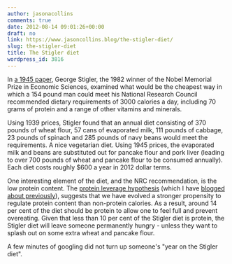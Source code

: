 ```yaml
---
author: jasonacollins
comments: true
date: 2012-08-14 09:01:26+00:00
draft: no
link: https://www.jasoncollins.blog/the-stigler-diet/
slug: the-stigler-diet
title: The Stigler diet
wordpress_id: 3816
---
```


In [a 1945 paper](http://www.jstor.org/stable/1231810), George Stigler, the 1982 winner of the Nobel Memorial Prize in Economic Sciences, examined what would be the cheapest way in which a 154 pound man could meet his National Research Council recommended dietary requirements of 3000 calories a day, including 70 grams of protein and a range of other vitamins and minerals.

Using 1939 prices, Stigler found that an annual diet consisting of 370 pounds of wheat flour, 57 cans of evaporated milk, 111 pounds of cabbage, 23 pounds of spinach and 285 pounds of navy beans would meet the requirements. A nice vegetarian diet. Using 1945 prices, the evaporated milk and beans are substituted out for pancake flour and pork liver (leading to over 700 pounds of wheat and pancake flour to be consumed annually). Each diet costs roughly $600 a year in 2012 dollar terms.

One interesting element of the diet, and the NRC recommendation, is the low protein content. The [protein leverage hypothesis](http://onlinelibrary.wiley.com/doi/10.1111/j.1467-789X.2005.00178.x/abstract) (which I have [blogged about previously](https://www.jasoncollins.blog/evolution-and-obesity/)), suggests that we have evolved a stronger propensity to regulate protein content than non-protein calories. As a result, around 14 per cent of the diet should be protein to allow one to feel full and prevent overeating. Given that less than 10 per cent of the Stigler diet is protein, the Stigler diet will leave someone permanently hungry - unless they want to splash out on some extra wheat and pancake flour.

A few minutes of googling did not turn up someone's "year on the Stigler diet".
